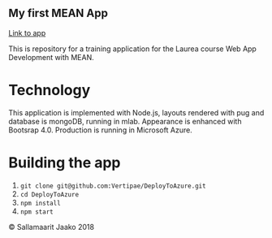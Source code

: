 ## My first MEAN App 
[Link to app ](https://jaako.azurewebsites.net/)

This is repository for a training application for the Laurea course Web App Development with MEAN.

# Technology

This application is implemented with Node.js, layouts rendered with pug and database is mongoDB, running in mlab.
Appearance is enhanced with Bootsrap 4.0. Production is running in Microsoft Azure.

# Building the app

1. `git clone git@github.com:Vertipae/DeployToAzure.git`
2. `cd DeployToAzure`
3. `npm install`
4. `npm start`

© Sallamaarit Jaako 2018
